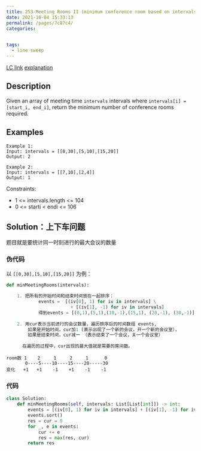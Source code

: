 ```yaml
---
title: 253-Meeting Rooms II (minimum conference room based on intervals)
date: 2021-10-04 15:33:13
permalink: /pages/7c87c4/
categories:
  

tags:
  - line sweep
---
```

[LC link](https://leetcode.com/problems/meeting-rooms-ii/)
[explanation](https://leetcode-cn.com/problems/meeting-rooms-ii/solution/tong-ji-tong-shi-jin-xing-de-hui-yi-by-loick/)
## Description
Given an array of meeting time `intervals` intervals where `intervals[i] = [start_i, end_i]`, return the minimum number of conference rooms required.

 
## Examples
```
Example 1:
Input: intervals = [[0,30],[5,10],[15,20]]
Output: 2

Example 2:
Input: intervals = [[7,10],[2,4]]
Output: 1
```

Constraints:
- 1 <= intervals.length <= 104
- 0 <= starti < endi <= 106

## Solution：上下车问题
题目就是要统计同一时刻进行的最大会议的数量

### 伪代码 
以 `[[0,30],[5,10],[15,20]]` 为例：
```python
def minMeetingRooms(intervals):
    
    1. 把所有的开始时间和结束时间放在一起排序：
            events =  [(iv[0], 1) for iv in intervals] \
                        + [(iv[1], -1) for iv in intervals]
            得到events = [(0,1),(5,1),(10,-1),(15,1), (20,-1), (30,-1)]
    
    2. 用cur表示当前进行的会议数量，遍历排序后的时间数组 events, 
        如果是开始时间，cur加1 (表示出现了一个新的会议，开一个新的会议室），
        如果是结束时间，cur减一 （表示结束了一个会议，关一个会议室）
      
      在遍历的过程中，cur出现的最大值就是需要的房间数。
```
```
room数 1    2     1     2     1      0
       0----5----10----15----20-----30
变化   +1   +1    -1    +1    -1    -1
```
### 代码
```python
class Solution:
    def minMeetingRooms(self, intervals: List[List[int]]) -> int:
        events = [(iv[0], 1) for iv in intervals] + [(iv[1], -1) for iv in intervals]
        events.sort()
        res = cur = 0
        for _, e in events:
            cur += e
            res = max(res, cur)
        return res
```